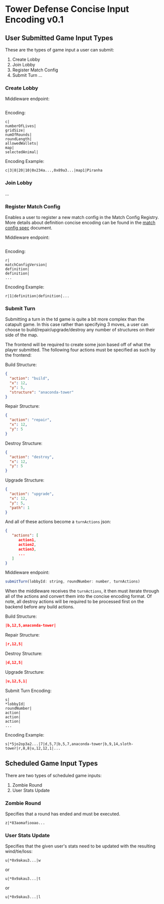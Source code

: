 # Tower Defense Concise Input Encoding v0.1

## User Submitted Game Input Types

These are the types of game input a user can submit:

1. Create Lobby
2. Join Lobby
3. Register Match Config
4. Submit Turn
   ...

### Create Lobby

Middleware endpoint:

```js

```

Encoding:

```
c|
numberOfLives|
gridSize|
numOfRounds|
roundLength|
allowedWallets|
map|
selectedAnimal|
```

Encoding Example:

```
c|3|8|20|10|0x234a...,0x89a3...|map1|Piranha
```

### Join Lobby

...

### Register Match Config

Enables a user to register a new match config in the Match Config Registry. More details about definition concise encoding can be found in the [match config spec](match-config-spec-v1.md) document.

Middleware endpoint:

```js

```

Encoding:

```
r|
matchConfigVersion|
definition|
definition|
...
```

Encoding Example:

```
r|1|definition|definition|...
```

### Submit Turn

Submitting a turn in the td game is quite a bit more complex than the catapult game. In this case rather than specifying 3 moves, a user can
choose to build/repair/upgrade/destroy any number of structures on their side of the map.

The frontend will be required to create some json based off of what the player submitted. The following four actions must be specified as such by the frontend:

Build Structure:

```json
{
  "action": "build",
  "x": 12,
  "y": 5,
  "structure": "anaconda-tower"
}
```

Repair Structure:

```json
{
  "action": "repair",
  "x": 12,
  "y": 5
}
```

Destroy Structure:

```json
{
  "action": "destroy",
  "x": 12,
  "y": 5
}
```

Upgrade Structure:

```json
{
  "action": "upgrade",
  "x": 12,
  "y": 5,
  "path": 1
}
```

And all of these actions become a `turnActions` json:

```json
{
   "actions": [
      action1,
      action2,
      action3,
      ...
   ]
}
```

Middleware endpoint:

```js
submitTurn(lobbyId: string, roundNumber: number, turnActions)
```

When the middleware receives the `turnActions`, it then must iterate through all of the actions and convert them into the concise encoding format. Of note, all destroy actions will be required to be processed first on the backend before any build actions.

Build Structure:

```json
|b,12,5,anaconda-tower|
```

Repair Structure:

```json
|r,12,5|
```

Destroy Structure:

```json
|d,12,5|
```

Upgrade Structure:

```json
|u,12,5,1|
```

Submit Turn Encoding:

```
s|
*lobbyId|
roundNumber|
action|
action|
action|
...
```

Encoding Example:

```
s|*5jo2op3a2...|7|d,5,7|b,5,7,anaconda-tower|b,9,14,sloth-tower|r,8,8|u,12,12,1|...
```

## Scheduled Game Input Types

There are two types of scheduled game inputs:

1. Zombie Round
2. User Stats Update

### Zombie Round

Specifies that a round has ended and must be executed.

```
z|*83aomafiooao...
```

### User Stats Update

Specifies that the given user's stats need to be updated with the resulting wind/tie/loss:

```
u|*0x9akau3...|w
```

or

```
u|*0x9akau3...|t
```

or

```
u|*0x9akau3...|l
```
